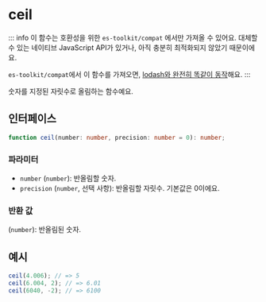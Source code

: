 # ceil

::: info
이 함수는 호환성을 위한 `es-toolkit/compat` 에서만 가져올 수 있어요. 대체할 수 있는 네이티브 JavaScript API가 있거나, 아직 충분히 최적화되지 않았기 때문이에요.

`es-toolkit/compat`에서 이 함수를 가져오면, [lodash와 완전히 똑같이 동작](../../../compatibility.md)해요.
:::

숫자를 지정된 자릿수로 올림하는 함수예요.

## 인터페이스

```typescript
function ceil(number: number, precision: number = 0): number;
```

### 파라미터

- `number` (`number`): 반올림할 숫자.
- `precision` (`number`, 선택 사항): 반올림할 자릿수. 기본값은 0이에요.

### 반환 값

(`number`): 반올림된 숫자.

## 예시

```typescript
ceil(4.006); // => 5
ceil(6.004, 2); // => 6.01
ceil(6040, -2); // => 6100
```
